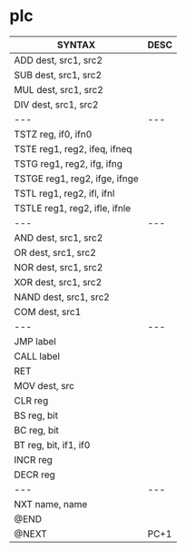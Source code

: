 # plc

| SYNTAX | DESC |
|---|---|
| ADD dest, src1, src2 | |
| SUB dest, src1, src2 | |
| MUL dest, src1, src2 | |
| DIV dest, src1, src2 | |
|---|---|
| TSTZ reg, if0, ifn0 | |
| TSTE reg1, reg2, ifeq, ifneq | |
| TSTG reg1, reg2, ifg, ifng | |
| TSTGE reg1, reg2, ifge, ifnge | |
| TSTL reg1, reg2, ifl, ifnl | |
| TSTLE reg1, reg2, ifle, ifnle | |
|---|---|
| AND dest, src1, src2 | |
| OR dest, src1, src2 | |
| NOR dest, src1, src2 | |
| XOR dest, src1, src2 | |
| NAND dest, src1, src2 | |
| COM dest, src1 | |
|---|---|
| JMP label | |
| CALL label | |
| RET | |
| MOV dest, src | |
| CLR reg | |
| BS reg, bit | |
| BC reg, bit | |
| BT reg, bit, if1, if0 | |
| INCR reg | |
| DECR reg | |
|---|---|
| NXT name, name | |
| @END | |
| @NEXT | PC+1 |
